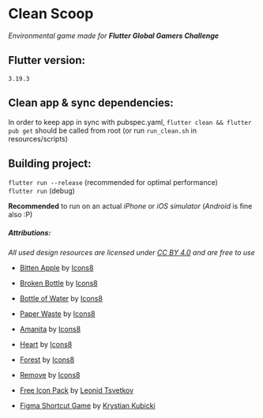 # Clean Scoop

*Environmental game made for **Flutter Global Gamers Challenge***

## Flutter version:
`3.19.3`

## Clean app & sync dependencies:
In order to keep app in sync with pubspec.yaml, `flutter clean && flutter pub get` should be called from root
(or run `run_clean.sh` in resources/scripts)

## Building project:
`flutter run --release` (recommended for optimal performance)\
`flutter run` (debug)

**Recommended** to run on an actual *iPhone* or *iOS simulator* (*Android* is fine also :P)

##### Attributions:
*All used design resources are licensed under [CC BY 4.0](https://creativecommons.org/licenses/by/4.0/) and are free to use*
- [Bitten Apple](https://icons8.com/icon/eJZV3WbzCyKp/bitten-apple) by [Icons8](https://icons8.com)
- [Broken Bottle](https://icons8.com/icon/wv6VCeYnRmIu/broken-bottle) by [Icons8](https://icons8.com)
- [Bottle of Water](https://icons8.com/icon/B5GNeChGbLkR/bottle-of-water) by [Icons8](https://icons8.com)
- [Paper Waste](https://icons8.com/icon/kpU96CdvUW1z/paper-waste) by [Icons8](https://icons8.com)
- [Amanita](https://icons8.com/icon/gCqOvkx1Xfs2/amanita) by [Icons8](https://icons8.com)
- [Heart](https://icons8.com/icon/kI8i17fiHkpk/heart) by [Icons8](https://icons8.com)
- [Forest](https://icons8.com/icon/Ah17OpXv85zO/forest) by [Icons8](https://icons8.com)
- [Remove](https://icons8.com/icon/xiQbirZb0aZs/remove) by [Icons8](https://icons8.com)

- [Free Icon Pack](https://www.figma.com/community/file/886554014393250663/free-icon-pack-1700-icons) by [Leonid Tsvetkov](https://www.figma.com/@Leonid)

- [Figma Shortcut Game](https://www.figma.com/community/file/1341904665105761312/figma-game-shortcut-master-yes-its-prototype?searchSessionId=ltopkdf9-avsw4q23m64) by [Krystian Kubicki](https://www.figma.com/@krystiankubicki)
